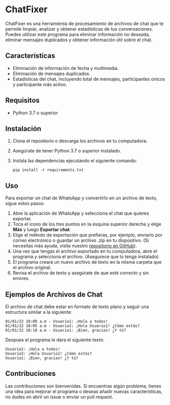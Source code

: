 # ChatFixer

ChatFixer es una herramienta de procesamiento de archivos de chat que te permite limpiar, analizar y obtener estadísticas de tus conversaciones. Puedes utilizar este programa para eliminar información no deseada, eliminar mensajes duplicados y obtener información útil sobre el chat.

## Características

- Eliminación de información de fecha y multimedia.
- Eliminación de mensajes duplicados.
- Estadísticas del chat, incluyendo total de mensajes, participantes únicos y participante más activo.

## Requisitos

- Python 3.7 o superior

## Instalación

1. Clona el repositorio o descarga los archivos en tu computadora.
2. Asegúrate de tener Python 3.7 o superior instalado.
3. Instala las dependencias ejecutando el siguiente comando:

   ```shell
   pip install -r requirements.txt
   ```
## Uso

Para exportar un chat de WhatsApp y convertirlo en un archivo de texto, sigue estos pasos:

1. Abre la aplicación de WhatsApp y selecciona el chat que quieres exportar.
2. Toca el icono de los tres puntos en la esquina superior derecha y elige **Más** y luego **Exportar chat**.
3. Elige el método de exportación que prefieras, por ejemplo, enviarlo por correo electrónico o guardar un archivo .zip en tu dispositivo. (Si necesitas más ayuda, visita nuestro [repositorio en GitHub](https://github.com/conversor-de-chats)).
4. Una vez que tengas el archivo exportado en tu computadora, abre el programa y selecciona el archivo. (Asegurece que lo tenga instalado)
5. El programa creará un nuevo archivo de texto en la misma carpeta que el archivo original.
6. Revisa el archivo de texto y asegúrate de que esté correcto y sin errores.

## Ejemplos de Archivos de Chat
El archivo de chat debe estar en formato de texto plano y seguir una estructura similar a la siguiente:

```
01/01/22 10:00 a.m - Usuario1: ¡Hola a todos!
01/01/22 10:05 a.m - Usuario2: ¡Hola Usuario1! ¿Cómo estás?
01/01/22 10:10 a.m - Usuario1: ¡Bien, gracias! ¿Y tú?
```
Despues el programa le dara el siguiente texto:

```
Usuario1: ¡Hola a todos!
Usuario2: ¡Hola Usuario1! ¿Cómo estás?
Usuario1: ¡Bien, gracias! ¿Y tú?
```

## Contribuciones
Las contribuciones son bienvenidas. Si encuentras algún problema, tienes una idea para mejorar el programa o deseas añadir nuevas características, no dudes en abrir un issue o enviar un pull request.
